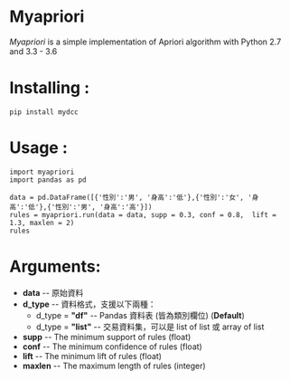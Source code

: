 # Myapriori

*Myapriori* is a simple implementation of
Apriori algorithm with Python 2.7 and 3.3 - 3.6

# Installing :
```
pip install mydcc
```

# Usage :
```
import myapriori
import pandas as pd

data = pd.DataFrame([{'性別':'男', '身高':'低'},{'性別':'女', '身高':'低'},{'性別':'男', '身高':'高'}])
rules = myapriori.run(data = data, supp = 0.3, conf = 0.8,  lift = 1.3, maxlen = 2)
rules
```

# Arguments:

* **data** -- 原始資料
* **d_type** -- 資料格式，支援以下兩種：
    * d_type = **"df"**  -- Pandas 資料表 (皆為類別欄位) (**Default**)
    * d_type = **"list"** -- 交易資料集，可以是 list of list 或 array of list 
* **supp** -- The minimum support of rules (float)
* **conf** -- The minimum confidence of rules (float)
* **lift** -- The minimum lift of rules (float)
* **maxlen** -- The maximum length of rules (integer)
